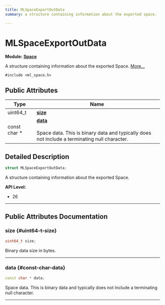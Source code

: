 ```yaml
---
title: MLSpaceExportOutData
summary: a structure containing information about the exported space. 

---
```


# MLSpaceExportOutData

**Module:** **[Space](/api-ref/api/Modules/group___space/group___space.md)**



A structure containing information about the exported Space.  [More...](#detailed-description)


`#include <ml_space.h>`

## Public Attributes

| Type           | Name           |
| -------------- | -------------- |
| uint64_t | **[size](/api-ref/api/Modules/group___space/struct_m_l_space_export_out_data.md#uint64-t-size)**  |
| const char * | **[data](/api-ref/api/Modules/group___space/struct_m_l_space_export_out_data.md#const-char-data)** <br></br>Space data. This is binary data and typically does not include a terminating null character.  |

## Detailed Description

```cpp
struct MLSpaceExportOutData;
```

A structure containing information about the exported Space. 




**API Level:**
  * 26




-----------
## Public Attributes Documentation

### size {#uint64-t-size}

```cpp
uint64_t size;
```


Binary data size in bytes. 





-----------

### data {#const-char-data}

```cpp
const char * data;
```

Space data. This is binary data and typically does not include a terminating null character. 





-----------

